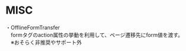 # MISC

・OfflineFormTransfer<br>
　formタグのaction属性の挙動を利用して、ページ遷移先にform値を渡す。<br>
　※おそらく非推奨やサポート外<br>
<br>
